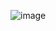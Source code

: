 ![image](https://user-images.githubusercontent.com/105786517/225722067-3e1941b3-fc76-42d5-a1cd-d290652d6a5e.png)
